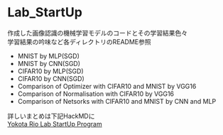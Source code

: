 # Lab_StartUp
作成した画像認識の機械学習モデルのコードとその学習結果色々<br>
学習結果の吟味など各ディレクトリのREADME参照
- MNIST by MLP(SGD)
- MNIST by CNN(SGD)
- CIFAR10 by MLP(SGD)
- CIFAR10 by CNN(SGD)
- Comparison of Optimizer with CIFAR10 and MNIST by VGG16
- Comparison of Normalisation with CIFAR10 by VGG16
- Comparison of Netsorks with CIFAR10 and MNIST by CNN and MLP

詳しいまとめは下記HackMDに<br>
[Yokota Rio Lab StartUp Program](https://hackmd.io/hWTQgyyMT2KboLjian4DWg?view#Yokota-Rio-Lab-StartUp-Program)
